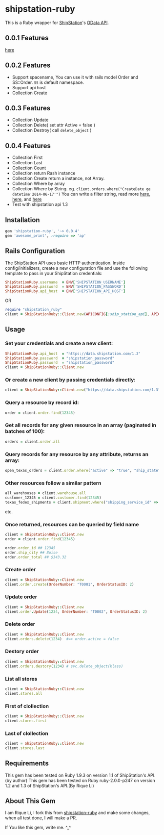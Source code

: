 shipstation-ruby
================

This is a Ruby wrapper for [ShipStation](http://www.shipstation.com/)'s [OData API](http://api.shipstation.com/MainPage.ashx).

## 0.0.1 Features
[here](https://github.com/codyduval/shipstation-ruby)

## 0.0.2 Features

* Support spacename, You can use it with rails model Order and SS::Order. `SS` is default namespace.
* Support api host
* Collection Create

## 0.0.3 Features

* Collection Update
* Collection Delete( set attr Active = false )
* Collection Destroy( call `delete_object` )

## 0.0.4 Features

* Collection First
* Collection Last
* Collection Count
* Collection return Rash instance
* Collection Create return a instance, not Array.
* Collection Where by array
* Collection Where by String. eg. `client.orders.where("CreateDate ge datetime'2014-06-17'")` 
You can write a filter string, read more [here](http://msdn.microsoft.com/en-us/library/ff478141.aspx), [here](http://www.odata.org/documentation/odata-version-3-0/odata-version-3-0-core-protocol), and [here](http://docs.oasis-open.org/odata/odata/v4.0/os/part1-protocol/odata-v4.0-os-part1-protocol.html#_Built-in_Query_Functions)
* Test with shipstation api 1.3

## Installation

``` ruby
gem 'shipstation-ruby', '~> 0.0.4'
gem 'awesome_print', :require => 'ap'
```

## Rails Configuration

The ShipStation API uses basic HTTP authentication. Inside config/initializers, create a new configuration file and use the following template to pass in your ShipStation credentials:

``` ruby
ShipStationRuby.username  = ENV['SHIPSTATION_USERNAME']
ShipStationRuby.password  = ENV['SHIPSTATION_PASSWORD']
ShipStationRuby.api_host  = ENV['SHIPSTATION_API_HOST']
```

OR

```ruby
require "shipstation_ruby"
client = ShipStationRuby::Client.new(APICONFIG[:ship_station_api], APICONFIG[:ship_station_account], APICONFIG[:ship_station_password])
```

## Usage

### Set your credentials and create a new client:
``` ruby
ShipStationRuby.api_host  = "https://data.shipstation.com/1.3"
ShipStationRuby.password  = "shipstation_password"
ShipStationRuby.password  = "shipstation_password"
client = ShipStationRuby::Client.new
```

### Or create a new client by passing credentials directly:
``` ruby
client = ShipStationRuby::Client.new("https://data.shipstation.com/1.3", "username", "password")
```

### Query a resource by record id:
``` ruby
order = client.order.find(12345)
```

### Get all records for any given resource in an array (paginated in batches of 100):
``` ruby
orders = client.order.all
```

### Query records for any resource by any attribute, returns an array:
``` ruby
open_texas_orders = client.order.where("active" => "true", "ship_state" => "TX")
```

### Other resources follow a similar pattern
``` ruby
all_warehouses = client.warehouse.all
customer_12345 = client.customer.find(12345)
texas_fedex_shipments = client.shipment.where("shipping_service_id" => 0001, "state" => "TX")
```
etc.

### Once returned, resources can be queried by field name
``` ruby
client = ShipStationRuby::Client.new
order = client.order.find(12345)

order.order_id ## 12345
order.ship_city ## Boise
order.order_total ## $343.32
```

### Create order
```ruby
client = ShipStationRuby::Client.new
client.order.create(OrderNumber: "T0001", OrderStatusID: 2)
```

### Update order
```ruby
client = ShipStationRuby::Client.new
client.order.Update(1234, OrderNumber: "T0002", OrderStatusID: 2)
```

### Delete order
```ruby
client = ShipStationRuby::Client.new
client.orders.delete(1234)  #=> order.active = false
```

### Destory order
```ruby
client = ShipStationRuby::Client.new
client.orders.destory(1234) # svc.delete_object(klass)
```

### List all stores
```ruby
client = ShipStationRuby::Client.new
client.stores.all
```

### First of clollection
```ruby
client = ShipStationRuby::Client.new
client.stores.first
```

### Last of clollection
```ruby
client = ShipStationRuby::Client.new
client.stores.last
```

## Requirements
This gem has been tested on Ruby 1.9.3 on version 1.1 of ShipStation's API.(by author)
This gem has been tested on Ruby ruby-2.0.0-p247 on version 1.2 and 1.3 of ShipStation's API.(By Rique Li)

## About This Gem

I am Rique Li, I fork this from [shipstation-ruby](https://github.com/codyduval/shipstation-ruby/) and make some changes, when all test done, I will make a PR.

If You like this gem, write me. ^_^


